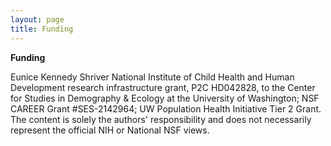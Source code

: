 ```yaml
---
layout: page
title: Funding
---
```


**Funding**



Eunice Kennedy Shriver National Institute of Child Health and Human Development research infrastructure grant, P2C HD042828, to the Center for Studies in Demography & Ecology at the University of Washington; NSF CAREER Grant \#SES-2142964; UW Population Health Initiative Tier 2 Grant. The content is solely the authors' responsibility and does not necessarily represent the official NIH or National NSF views. 
